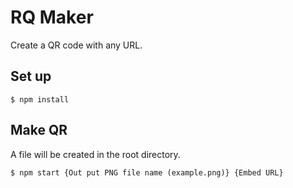 # RQ Maker

Create a QR code with any URL.

## Set up

```terminal
$ npm install
```

## Make QR

A file will be created in the root directory.

```terminal
$ npm start {Out put PNG file name (example.png)} {Embed URL}
```
